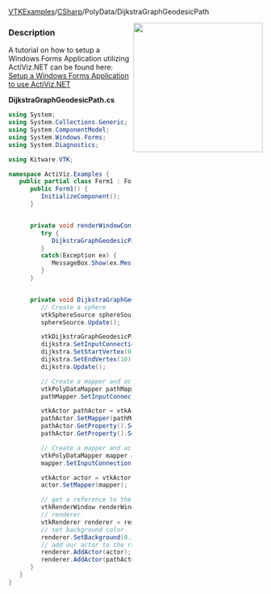 [VTKExamples](/home/)/[CSharp](/CSharp)/PolyData/DijkstraGraphGeodesicPath

<img align="right" src="https://github.com/lorensen/VTKExamples/blob/gh-pages/Testing/Baseline/PolyData/TestDijkstraGraphGeodesicPath.png?raw=true" width="256" />

### Description
A tutorial on how to setup a Windows Forms Application utilizing ActiViz.NET can be found here: [Setup a Windows Forms Application to use ActiViz.NET](http://www.vtk.org/Wiki/VTK/CSharp/ActiViz.NET)<br />

**DijkstraGraphGeodesicPath.cs**
```csharp
using System;
using System.Collections.Generic;
using System.ComponentModel;
using System.Windows.Forms;
using System.Diagnostics;

using Kitware.VTK;

namespace ActiViz.Examples {
   public partial class Form1 : Form {
      public Form1() {
         InitializeComponent();
      }


      private void renderWindowControl1_Load(object sender, EventArgs e) {
         try {
            DijkstraGraphGeodesicPath();
         }
         catch(Exception ex) {
            MessageBox.Show(ex.Message, "Exception", MessageBoxButtons.OK);
         }
      }


      private void DijkstraGraphGeodesicPath() {
         // Create a sphere
         vtkSphereSource sphereSource = vtkSphereSource.New();
         sphereSource.Update();

         vtkDijkstraGraphGeodesicPath dijkstra = vtkDijkstraGraphGeodesicPath.New();
         dijkstra.SetInputConnection(sphereSource.GetOutputPort());
         dijkstra.SetStartVertex(0);
         dijkstra.SetEndVertex(10);
         dijkstra.Update();

         // Create a mapper and actor
         vtkPolyDataMapper pathMapper = vtkPolyDataMapper.New();
         pathMapper.SetInputConnection(dijkstra.GetOutputPort());

         vtkActor pathActor = vtkActor.New();
         pathActor.SetMapper(pathMapper);
         pathActor.GetProperty().SetColor(1, 0, 0); // Red
         pathActor.GetProperty().SetLineWidth(4);

         // Create a mapper and actor
         vtkPolyDataMapper mapper = vtkPolyDataMapper.New();
         mapper.SetInputConnection(sphereSource.GetOutputPort());

         vtkActor actor = vtkActor.New();
         actor.SetMapper(mapper);

         // get a reference to the renderwindow of our renderWindowControl1
         vtkRenderWindow renderWindow = renderWindowControl1.RenderWindow;
         // renderer
         vtkRenderer renderer = renderWindow.GetRenderers().GetFirstRenderer();
         // set background color
         renderer.SetBackground(0.3, 0.6, 0.3);
         // add our actor to the renderer
         renderer.AddActor(actor);
         renderer.AddActor(pathActor);
      }
   }
}
```
